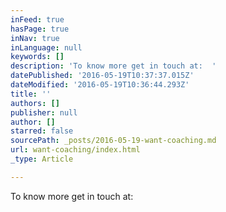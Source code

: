 ```yaml
---
inFeed: true
hasPage: true
inNav: true
inLanguage: null
keywords: []
description: 'To know more get in touch at:  '
datePublished: '2016-05-19T10:37:37.015Z'
dateModified: '2016-05-19T10:36:44.293Z'
title: ''
authors: []
publisher: null
author: []
starred: false
sourcePath: _posts/2016-05-19-want-coaching.md
url: want-coaching/index.html
_type: Article

---
```

To know more get in touch at: